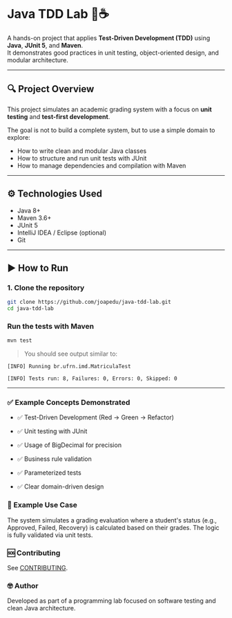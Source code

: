 # Java TDD Lab 🧪☕

A hands-on project that applies **Test-Driven Development (TDD)** using **Java**, **JUnit 5**, and **Maven**.  
It demonstrates good practices in unit testing, object-oriented design, and modular architecture.

---

## 🔍 Project Overview

This project simulates an academic grading system with a focus on **unit testing** and **test-first development**.

The goal is not to build a complete system, but to use a simple domain to explore:
- How to write clean and modular Java classes
- How to structure and run unit tests with JUnit
- How to manage dependencies and compilation with Maven

---

## ⚙️ Technologies Used

- Java 8+
- Maven 3.6+
- JUnit 5
- IntelliJ IDEA / Eclipse (optional)
- Git

---

## ▶️ How to Run

### 1. Clone the repository

```bash
git clone https://github.com/joapedu/java-tdd-lab.git
cd java-tdd-lab
```

### Run the tests with Maven
```bash
mvn test
```
> You should see output similar to:

``[INFO] Running br.ufrn.imd.MatriculaTest``

``[INFO] Tests run: 8, Failures: 0, Errors: 0, Skipped: 0``

---

### ✅ Example Concepts Demonstrated

- ✅ Test-Driven Development (Red → Green → Refactor)

- ✅ Unit testing with JUnit

- ✅ Usage of BigDecimal for precision

- ✅ Business rule validation

- ✅ Parameterized tests

- ✅ Clear domain-driven design

### 📌 Example Use Case

The system simulates a grading evaluation where a student's status (e.g., Approved, Failed, Recovery) is calculated based on their grades. The logic is fully validated via unit tests.

### 🆘 Contributing

See [CONTRIBUTING](./CONTRIBUTING).

### 🤓 Author

Developed as part of a programming lab focused on software testing and clean Java architecture.